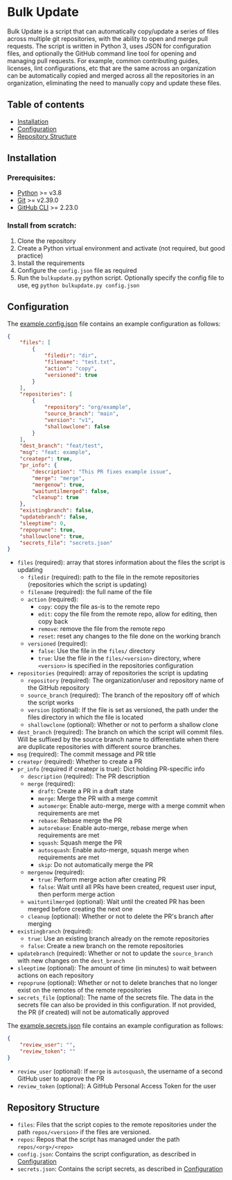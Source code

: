 # Bulk Update

Bulk Update is a script that can automatically copy/update a series of files across multiple git repositories, with the ability to open and merge pull requests. The script is written in Python 3, uses JSON for configuration files, and optionally the GitHub command line tool for opening and managing pull requests. For example, common contributing guides, licenses, lint configurations, etc that are the same across an organization can be automatically copied and merged across all the repositories in an organization, eliminating the need to manually copy and update these files.


## Table of contents

* [Installation](#installation)
* [Configuration](#configuration)
* [Repository Structure](#repository-structure)


## Installation

### Prerequisites:
* [Python](https://www.python.org/) >= v3.8
* [Git](https://git-scm.com/) >= v2.39.0
* [GitHub CLI](https://cli.github.com/) >= 2.23.0

### Install from scratch:
1. Clone the repository
2. Create a Python virtual environment and activate (not required, but good practice)
3. Install the requirements
4. Configure the `config.json` file as required
5. Run the `bulkupdate.py` python script. Optionally specify the config file to use, eg `python bulkupdate.py config.json`


## Configuration

The [example.config.json](example.config.json) file contains an example configuration as follows:
  ```json
  {
      "files": [
          {
              "filedir": "dir",
              "filename": "test.txt",
              "action": "copy",
              "versioned": true
          }
      ],
      "repositories": [
          {
              "repository": "org/example",
              "source_branch": "main",
              "version": "v1",
              "shallowclone": false
          }
      ],
      "dest_branch": "feat/test",
      "msg": "feat: example",
      "createpr": true,
      "pr_info": {
          "description": "This PR fixes example issue",
          "merge": "merge",
          "mergenow": true,
          "waituntilmerged": false,
          "cleanup": true
      },
      "existingbranch": false,
      "updatebranch": false,
      "sleeptime": 0,
      "repoprune": true,
      "shallowclone": true,
      "secrets_file": "secrets.json"
  }
  ```
  
  * `files` (required): array that stores information about the files the script is updating
    + `filedir` (required): path to the file in the remote repositories (repositories which the script is updating)
    + `filename` (required): the full name of the file
    + `action` (required): 
      * `copy`: copy the file as-is to the remote repo
      * `edit`: copy the file from the remote repo, allow for editing, then copy back
      * `remove`: remove the file from the remote repo
      * `reset`: reset any changes to the file done on the working branch
    + `versioned` (required):
      * `false`: Use the file in the `files/` directory
      * `true`: Use the file in the `files/<version>` directory, where `<version>` is specified in the repositories configuration
  * `repositories` (required): array of repositories the script is updating
    + `repository` (required): The organization/user and repository name of the GitHub repository
    + `source_branch` (required): The branch of the repository off of which the script works
    + `version` (optional): If the file is set as versioned, the path under the files directory in which the file is located
    + `shallowclone` (optional): Whether or not to perform a shallow clone
  * `dest_branch` (required): The branch on which the script will commit files. Will be suffixed by the source branch name to differentiate when there are duplicate repositories with different source branches.
  * `msg` (required): The commit message and PR title
  * `createpr` (required): Whether to create a PR
  * `pr_info` (required if createpr is true): Dict holding PR-specific info
    + `description` (required): The PR description
    + `merge` (required):
      * `draft`: Create a PR in a draft state
      * `merge`: Merge the PR with a merge commit
      * `automerge`: Enable auto-merge, merge with a merge commit when requirements are met
      * `rebase`: Rebase merge the PR
      * `autorebase`: Enable auto-merge, rebase merge when requirements are met
      * `squash`: Squash merge the PR
      * `autosquash`: Enable auto-merge, squash merge when requirements are met
      * `skip`: Do not automatically merge the PR
    + `mergenow` (required):
      * `true`: Perform merge action after creating PR
      * `false`: Wait until all PRs have been created, request user input, then perform merge action
    + `waituntilmerged` (optional): Wait until the created PR has been merged before creating the next one
    + `cleanup` (optional): Whether or not to delete the PR's branch after merging
  * `existingbranch` (required):
    + `true`: Use an existing branch already on the remote repositories
    + `false`: Create a new branch on the remote repositories
  * `updatebranch` (required): Whether or not to update the `source_branch` with new changes on the `dest_branch`
  * `sleeptime` (optional): The amount of time (in minutes) to wait between actions on each repository
  * `repoprune` (optional): Whether or not to delete branches that no longer exist on the remotes of the remote repositories
  * `secrets_file` (optional): The name of the secrets file. The data in the secrets file can also be provided in this configuration. If not provided, the PR (if created) will not be automatically approved

The [example.secrets.json](example.secrets.json) file contains an example configuration as follows:
  ```json
  {
      "review_user": "",
      "review_token": ""
  }
  ```

* `review_user` (optional): If `merge` is `autosquash`, the username of a second GitHub user to approve the PR
* `review_token` (optional): A GitHub Personal Access Token for the user


## Repository Structure

* `files`: Files that the script copies to the remote repositories under the path `repos/<version>` if the files are versioned.
* `repos`: Repos that the script has managed under the path `repos/<org>/<repo>`
* `config.json`: Contains the script configuration, as described in [Configuration](#configuration)
* `secrets.json`: Contains the script secrets, as described in [Configuration](#configuration)
